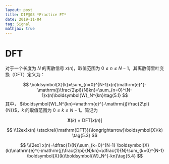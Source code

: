 ```yaml
---
layout: post
title: DIP@03 *Practice FT*
date: 2019-11-04 
tag: Signal
mathjax: true
---
```


# DFT
对于一个长度为 $N$ 的离散信号 $x(n)$，取值范围为 $0 \le n \le N-1$，其离散傅里叶变换（DFT）定义为：

$$
\boldsymbol{X}(k)=\sum_{n=0}^{N-1}x(n)\mathrm{e}^{-\mathrm{j}\frac{2\pi}{N}kn}=\sum_{n=0}^{N-1}x(n)\boldsymbol{W}_N^{kn}\tag{5.1}
$$
其中， $\boldsymbol{W}_N^{kn}=\mathrm{e}^{-\mathrm{j}\frac{2\pi}{N}}$，$k$ 的取值范围为 $0 \le k \le N-1$。简记为

$$
\boldsymbol{X}(k)=\mathrm{DFT}[x(n)]\tag{5.2}
$$

$$
\\[2ex]x(n) \stackrel{\mathrm{DFT}}{\longrightarrow}\boldsymbol{X}(k) \tag{5.3}
$$

$$
\\[2ex] x(n)=\dfrac{1}{N}\sum_{k=0}^{N-1} \boldsymbol{X}(k)\mathrm{e}^{-\mathrm{j}\frac{2\pi}{N}kn}=\dfrac{1}{N}\sum_{k=0}^{N-1} \boldsymbol{X}(k)\boldsymbol{W}_N^{-kn}\tag{5.4}
$$

